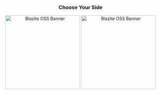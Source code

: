 <div align="center">
    <h3>Choose Your Side</h3>
    <img src="https://raw.githubusercontent.com/blazite/blazite.com/main/img/BlaziteOSSlight.png?token=GHSAT0AAAAAABTJZOKOJ6LB3JDAIPFA7XKMYTVPSOQ#gh-dark-mode-only" alt="Blazite OSS Banner" height="240">
    <img src="https://raw.githubusercontent.com/blazite/blazite.com/main/img/BlaziteOSSlight.png?token=GHSAT0AAAAAABTJZOKOQJG2XPHBAUZVU3BMYTVPTAA#gh-light-mode-only" alt="Blazite OSS Banner" height="240">
</div>
